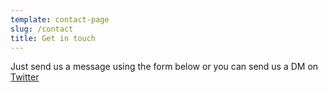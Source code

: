 ```yaml
---
template: contact-page
slug: /contact
title: Get in touch
---
```

Just send us a message using the form below or you can send us a DM on [Twitter](https://twitter.com/yukamiya_)